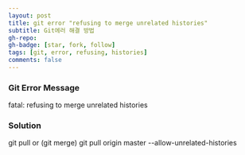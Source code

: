 ```yaml
---
layout: post
title: git error "refusing to merge unrelated histories"
subtitle: Git에러 해결 방법
gh-repo: 
gh-badge: [star, fork, follow]
tags: [git, error, refusing, histories]
comments: false
---
```



### Git Error Message
fatal: refusing to merge unrelated histories

### Solution
git pull or (git merge)
git pull origin master --allow-unrelated-histories